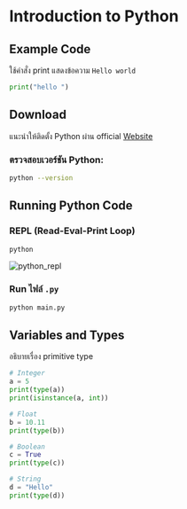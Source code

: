 # Introduction to Python

## Example Code

ใช้คำสั่ง print แสดงข้อความ `Hello world`

```py linenums="1"
print("hello ")
```
 

## Download
แนะนำให้ติดตั้ง Python ผ่าน official [Website](https://www.python.org/downloads/)

### ตรวจสอบเวอร์ชัน Python:
```bash linenums="1"
python --version
```

## Running Python Code

### REPL (Read-Eval-Print Loop)
```bash linenums="1"
python
```
![python_repl](images/python_repl.png)

### Run ไฟล์ `.py`

```bash linenums="1"
python main.py
```


## Variables and Types
อธิบายเรื่อง primitive type

```py linenums="1"
# Integer
a = 5
print(type(a))
print(isinstance(a, int))

# Float
b = 10.11
print(type(b))

# Boolean
c = True
print(type(c))

# String
d = "Hello"
print(type(d))
```
